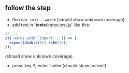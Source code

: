 ## follow the step

* Run `npx jest --watch` (should show unknown coverage)
* add test in '__tests__/index.test.js' like this:

```js
// ...
it('works with `import`', () => {
  expect(double(6)).toBe(12);
});
```

 (should show unknown coverage)

* press key P, enter 'index'(should show correct)
